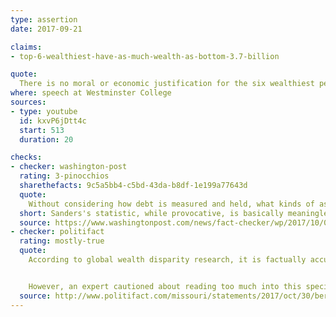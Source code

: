```yaml
---
type: assertion
date: 2017-09-21

claims:
- top-6-wealthiest-have-as-much-wealth-as-bottom-3.7-billion

quote:
  There is no moral or economic justification for the six wealthiest people in the world having as much wealth as the bottom half of the world's population, 3.7 billion people.
where: speech at Westminster College
sources:
- type: youtube
  id: kxvP6jDtt4c
  start: 513
  duration: 20

checks:
- checker: washington-post
  rating: 3-pinocchios
  sharethefacts: 9c5a5bb4-c5bd-43da-b8df-1e199a77643d
  quote:
    Without considering how debt is measured and held, what kinds of assets each group owns, or how the currencies are converted, it's hard to make heads or tails of what wealth actually means, with respect to people's daily lives around the globe. Moreover, negative wealth — which includes people with high standards of living — really drags down the bottom 50 percent. Sanders's statistic, while provocative, is basically meaningless.
  short: Sanders's statistic, while provocative, is basically meaningless.
  source: https://www.washingtonpost.com/news/fact-checker/wp/2017/10/02/bernie-sanders-claim-that-the-worlds-six-wealthiest-people-have-as-much-wealth-as-half-the-worlds-population/
- checker: politifact
  rating: mostly-true
  quote:
    According to global wealth disparity research, it is factually accurate to say that six men are, collectively, richer than the bottom 50 percent of the world.


    However, an expert cautioned about reading too much into this specific statistic because of the way wealth is measured and improvements in data collection.
  source: http://www.politifact.com/missouri/statements/2017/oct/30/bernie-s/sanders-token-claim-economic-disparity-accurate-ca/
---
```

